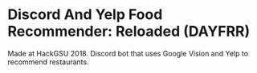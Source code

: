 # Discord And Yelp Food Recommender: Reloaded (DAYFRR)
Made at HackGSU 2018. Discord bot that uses Google Vision and Yelp to recommend restaurants. 
